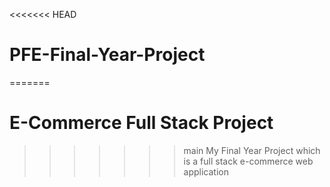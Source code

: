 <<<<<<< HEAD
# PFE-Final-Year-Project
=======
# E-Commerce Full Stack Project
>>>>>>> main
My Final Year Project which is a full stack e-commerce web application 
